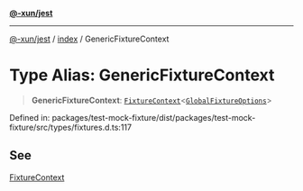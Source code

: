 [**@-xun/jest**](../../README.md)

***

[@-xun/jest](../../README.md) / [index](../README.md) / GenericFixtureContext

# Type Alias: GenericFixtureContext

> **GenericFixtureContext**: [`FixtureContext`](FixtureContext.md)\<[`GlobalFixtureOptions`](GlobalFixtureOptions.md)\>

Defined in: packages/test-mock-fixture/dist/packages/test-mock-fixture/src/types/fixtures.d.ts:117

## See

[FixtureContext](FixtureContext.md)
